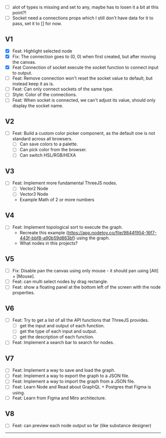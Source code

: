 - [ ] alot of types is missing and set to any, maybe has to losen it a bit at this point?!
- [ ] Socket need a connections props which I still don't have data for it to pass, set it to [] for now.

## V1

- [x] Feat: Highlight selected node
- [x] Fix: The connection goes to (0, 0) when first created, but after moving the canvas.
- [x] Feat Connection of socket execute the socket function to connect input to output.
- [ ] Feat: Remove connection won't reset the socket value to default, but instead keep it as is.
- [ ] Feat: Can only connect sockets of the same type.
- [ ] Style: Color of the connections.
- [ ] Feat: When socket is connected, we can't adjust its value, should only display the socket name.

## V2

- [ ] Feat: Build a custom color picker component, as the default one is not standard across all browsers.
    - [ ] Can save colors to a palette.
    - [ ] Can pick color from the browser.
    - [ ] Can switch HSL/RGB/HEXA

## V3

- [ ] Feat: Implement more fundamental ThreeJS nodes.
    - [ ] Vector2 Node
    - [ ] Vector3 Node
    - Example Math of 2 or more numbers

## V4

- [ ] Feat: Implement topological sort to execute the graph.
    - Recreate this example (https://app.nodetoy.co/file/9844f954-16f7-443f-bbf8-a90b59d863bf) using the graph.
    - What nodes in this projects?

## V5

- [ ] Fix: Disable pan the canvas using only mouse - it should pan using [Alt] + [Mouse].
- [ ] Feat: can multi select nodes by drag rectangle.
- [ ] Feat: show a floating panel at the bottom left of the screen with the node properties.

## V6

- [ ] Feat: Try to get a list of all the API functions that ThreeJS provides.
    - [ ] get the input and output of each function.
    - [ ] get the type of each input and output.
    - [ ] get the description of each function.
- [ ] Feat: Implement a search bar to search for nodes.

## V7

- [ ] Feat: Implement a way to save and load the graph.
- [ ] Feat: Implement a way to export the graph to a JSON file.
- [ ] Feat: Implement a way to import the graph from a JSON file.
- [ ] Feat: Learn Node and Read about GraphQL + Postgres that Figma is using.
- [ ] Feat: Learn from Figma and Miro architecture.

## V8

- [ ] Feat: can preview each node output so far (like substance designer)

---

